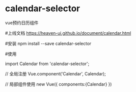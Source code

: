 
# calendar-selector
vue预约日历组件

#上线文档
https://heaven-ui.github.io/document/calendar.html


#安装
npm install --save calendar-selector

#使用

import Calendar from 'calendar-selector';
 
// 全局注册
Vue.component('Calendar', Calendar);
 
// 局部组件使用
new Vue({
  components:{Calendar}
})
